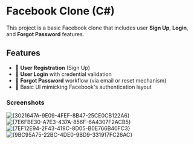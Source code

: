 # Facebook Clone (C#)

This project is a basic Facebook clone that includes user **Sign Up**, **Login**, and **Forgot Password** features.

## Features
- 📝 **User Registration** (Sign Up)
- 🔐 **User Login** with credential validation
- 🔁 **Forgot Password** workflow (via email or reset mechanism)
- 🧩 Basic UI mimicking Facebook's authentication layout

### Screenshots
![{3021647A-9E09-4FEF-8B47-25CE0CB122A6}](https://github.com/user-attachments/assets/e0dbbf3d-7446-4e72-9dc7-4a68e16f20b2)
![{7E6FBE30-A7E3-437A-856F-6A4307F2ACB5}](https://github.com/user-attachments/assets/daefb5d1-3e97-4817-bd0f-01770c0d86c4)
![{7EF12E94-2F43-419C-8D05-B0E766B40FC3}](https://github.com/user-attachments/assets/1ace989f-9cec-4111-a5b9-274d4453deb8)
![{9BC95A75-22BC-4DE0-9BD9-331917FC26AC}](https://github.com/user-attachments/assets/e3b4f5b2-8901-400b-99d7-7f8fef91cc2f)
